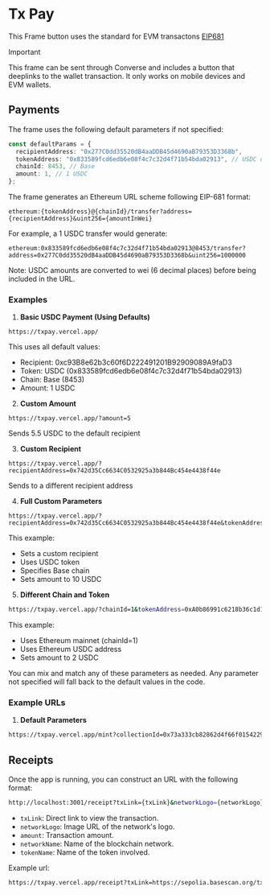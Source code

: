 # Tx Pay

This Frame button uses the standard for EVM transactons [EIP681](https://eips.ethereum.org/EIPS/eip-681)

> [!IMPORTANT]  
> This frame can be sent through Converse and includes a button that deeplinks to the wallet transaction. It only works on mobile devices and EVM wallets.

## Payments

The frame uses the following default parameters if not specified:

```typescript
const defaultParams = {
  recipientAddress: "0x277C0dd35520dB4aaDDB45d4690aB79353D3368b",
  tokenAddress: "0x833589fcd6edb6e08f4c7c32d4f71b54bda02913", // USDC on Base
  chainId: 8453, // Base
  amount: 1, // 1 USDC
};
```

The frame generates an Ethereum URL scheme following EIP-681 format:

```
ethereum:{tokenAddress}@{chainId}/transfer?address={recipientAddress}&uint256={amountInWei}
```

For example, a 1 USDC transfer would generate:

```
ethereum:0x833589fcd6edb6e08f4c7c32d4f71b54bda02913@8453/transfer?address=0x277C0dd35520dB4aaDDB45d4690aB79353D3368b&uint256=1000000
```

Note: USDC amounts are converted to wei (6 decimal places) before being included in the URL.

### Examples

1. **Basic USDC Payment (Using Defaults)**

```
https://txpay.vercel.app/
```

This uses all default values:

- Recipient: 0xc93B8e62b3c60f6D222491201B92909089A9faD3
- Token: USDC (0x833589fcd6edb6e08f4c7c32d4f71b54bda02913)
- Chain: Base (8453)
- Amount: 1 USDC

2. **Custom Amount**

```
https://txpay.vercel.app/?amount=5
```

Sends 5.5 USDC to the default recipient

3. **Custom Recipient**

```
https://txpay.vercel.app/?recipientAddress=0x742d35Cc6634C0532925a3b844Bc454e4438f44e
```

Sends to a different recipient address

4. **Full Custom Parameters**

```
https://txpay.vercel.app/?recipientAddress=0x742d35Cc6634C0532925a3b844Bc454e4438f44e&tokenAddress=0x833589fcd6edb6e08f4c7c32d4f71b54bda02913&chainId=8453&amount=10
```

This example:

- Sets a custom recipient
- Uses USDC token
- Specifies Base chain
- Sets amount to 10 USDC

5. **Different Chain and Token**

```bash
https://txpay.vercel.app/?chainId=1&tokenAddress=0xA0b86991c6218b36c1d19D4a2e9Eb0cE3606eB48&amount=2
```

This example:

- Uses Ethereum mainnet (chainId=1)
- Uses Ethereum USDC address
- Sets amount to 2 USDC

You can mix and match any of these parameters as needed. Any parameter not specified will fall back to the default values in the code.

### Example URLs

1. **Default Parameters**

```bash
https://txpay.vercel.app/mint?collectionId=0x73a333cb82862d4f66f0154229755b184fb4f5b0&tokenId=1
```

## Receipts

Once the app is running, you can construct an URL with the following format:

```bash
http://localhost:3001/receipt?txLink={txLink}&networkLogo={networkLogo}&amount={amount}&networkName={networkName}&tokenName={tokenName}
```

- `txLink`: Direct link to view the transaction.
- `networkLogo`: Image URL of the network's logo.
- `amount`: Transaction amount.
- `networkName`: Name of the blockchain network.
- `tokenName`: Name of the token involved.

Example url:

```bash
https://txpay.vercel.app/receipt?txLink=https://sepolia.basescan.org/tx/0x2ec524f740c5831b16ca84053f9b6ae3e3923d3399d527113982e884a75e6bfa&networkLogo=https://avatars.githubusercontent.com/u/108554348?s=280&v=4&networkName=Base&tokenName=usdc&amount=1
```
